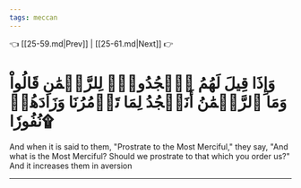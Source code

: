 ```yaml
---
tags: meccan
---
```


👈 [[25-59.md|Prev]] | [[25-61.md|Next]] 👉

# وَإِذَا قِيلَ لَهُمُ ٱسۡجُدُواْۤ لِلرَّحۡمَٰنِ قَالُواْ وَمَا ٱلرَّحۡمَٰنُ أَنَسۡجُدُ لِمَا تَأۡمُرُنَا وَزَادَهُمۡ نُفُورٗا۩

And when it is said to them, "Prostrate to the Most Merciful," they say, "And what is the Most Merciful? Should we prostrate to that which you order us?" And it increases them in aversion

---

